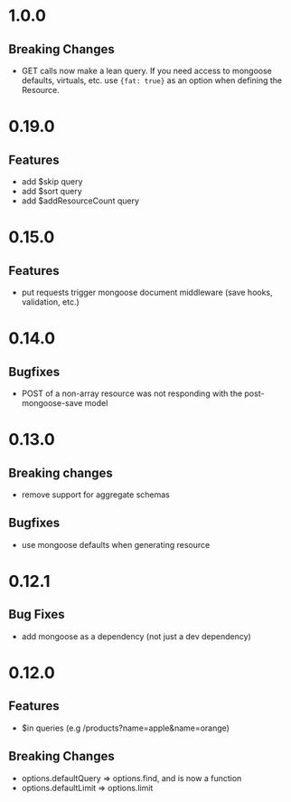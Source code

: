 # 1.0.0

## Breaking Changes
- GET calls now make a lean query. If you need access to mongoose defaults, virtuals, etc. use `{fat: true}` as an option when defining the Resource.

# 0.19.0

## Features
- add $skip query
- add $sort query
- add $addResourceCount query

# 0.15.0

## Features
- put requests trigger mongoose document middleware (save hooks, validation, etc.)

# 0.14.0

## Bugfixes
- POST of a non-array resource was not responding with the post-mongoose-save model

# 0.13.0

## Breaking changes
- remove support for aggregate schemas

## Bugfixes
- use mongoose defaults when generating resource

# 0.12.1

## Bug Fixes
- add mongoose as a dependency (not just a dev dependency)

# 0.12.0

## Features
- $in queries (e.g /products?name=apple&name=orange)

## Breaking Changes
- options.defaultQuery => options.find, and is now a function
- options.defaultLimit => options.limit
